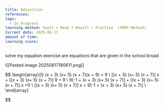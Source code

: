 ```yaml
---
title: Adjunction
references: 
tags:
  - In_Progress
learning method: Vault + Read + Recall + Practice  (VRRP Method)
Current date: 2025-08-17
amount of time: 
learning score:
---
```


solve my equation exercise are equations that are given in the school broad 


![[Pasted image 20250817180611.png]] 




$$
\begin{array}{l} 
(x + 3) (x+ 5)  (x + 7)(x + 9)   =  9   \\
[(x + 3) (x+ 5)  (x + 7)] x +  [(x + 3) (x+ 5)  (x + 7)]  9   =  9   \\
9[-1 + (x + 3) (x+ 5)  (x + 7)]  + [(x + 3) (x+ 5)  (x + 7)] x    =0  \\
[(x + 3) (x+ 5)  (x + 7)] x   = 9[-1 + (x + 3) (x+ 5)  (x + 7)]    \\
\end{array}


$$
